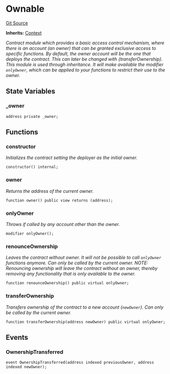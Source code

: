 # Ownable
[Git Source](https://github.com/larrythecucumber321/protocol/blob/aabf2c9d4120808940fb3be9193cb66ea71ac351/contracts/plugins/mocks/vendor/EasyAuction.sol)

**Inherits:**
[Context](/tools/docgen/src/contracts/plugins/mocks/vendor/EasyAuction.sol/abstract.Context.md)

*Contract module which provides a basic access control mechanism, where
there is an account (an owner) that can be granted exclusive access to
specific functions.
By default, the owner account will be the one that deploys the contract. This
can later be changed with {transferOwnership}.
This module is used through inheritance. It will make available the modifier
`onlyOwner`, which can be applied to your functions to restrict their use to
the owner.*


## State Variables
### _owner

```solidity
address private _owner;
```


## Functions
### constructor

*Initializes the contract setting the deployer as the initial owner.*


```solidity
constructor() internal;
```

### owner

*Returns the address of the current owner.*


```solidity
function owner() public view returns (address);
```

### onlyOwner

*Throws if called by any account other than the owner.*


```solidity
modifier onlyOwner();
```

### renounceOwnership

*Leaves the contract without owner. It will not be possible to call
`onlyOwner` functions anymore. Can only be called by the current owner.
NOTE: Renouncing ownership will leave the contract without an owner,
thereby removing any functionality that is only available to the owner.*


```solidity
function renounceOwnership() public virtual onlyOwner;
```

### transferOwnership

*Transfers ownership of the contract to a new account (`newOwner`).
Can only be called by the current owner.*


```solidity
function transferOwnership(address newOwner) public virtual onlyOwner;
```

## Events
### OwnershipTransferred

```solidity
event OwnershipTransferred(address indexed previousOwner, address indexed newOwner);
```

